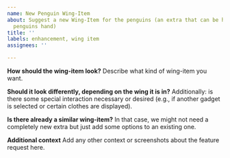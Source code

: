 ```yaml
---
name: New Penguin Wing-Item
about: Suggest a new Wing-Item for the penguins (an extra that can be held in the
  penguins hand)
title: ''
labels: enhancement, wing item
assignees: ''

---
```


**How should the wing-item look?**
Describe what kind of wing-item you want.

**Should it look differently, depending on the wing it is in?**
Additionally: is there some special interaction necessary or desired (e.g., if another gadget is selected or certain clothes are displayed).

**Is there already a similar wing-item?**
In that case, we might not need a completely new extra but just add some options to an existing one.

**Additional context**
Add any other context or screenshots about the feature request here.
